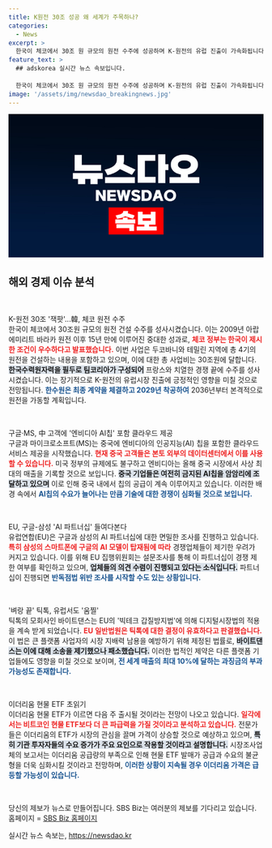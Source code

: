 ```yaml
---
title: K원전 30조 성공 왜 세계가 주목하나?
categories:
  - News
excerpt: >
  한국이 체코에서 30조 원 규모의 원전 수주에 성공하며 K-원전의 유럽 진출이 가속화됩니다. 한수원과 팀코리아의 승리, 그리고 AI칩을 둘러싼 구글과 MS의 중국 진출에 대한 최신 동향까지, 글로벌 경제의 핫이슈를 한눈에 확인하세요!
feature_text: >
  ## adskorea 실시간 뉴스 속보입니다.

  한국이 체코에서 30조 원 규모의 원전 수주에 성공하며 K-원전의 유럽 진출이 가속화됩니다. 한수원과 팀코리아의 승리, 그리고 AI칩을 둘러싼 구글과 MS의 중국 진출에 대한 최신 동향까지, 글로벌 경제의 핫이슈를 한눈에 확인하세요!
image: '/assets/img/newsdao_breakingnews.jpg'
---
```


<p><img src="/assets/img/newsdao_breakingnews.jpg" alt="adskorea 속보" /></p>

<h2 data-ke-size="size26">해외 경제 이슈 분석</h2>

<p data-ke-size="size16">&nbsp;</p>

<p>K-원전 30조 '잭팟'...韓, 체코 원전 수주<br />
한국이 체코에서 30조원 규모의 원전 건설 수주를 성사시켰습니다. 이는 2009년 아랍에미리트 바라카 원전 이후 15년 만에 이루어진 중대한 성과로, <b><span style="color: #ee2323;">체코 정부는 한국이 제시한 조건이 우수하다고 발표했습니다.</span></b> 이번 사업은 두코바니와 테밀린 지역에 총 4기의 원전을 건설하는 내용을 포함하고 있으며, 이에 대한 총 사업비는 30조원에 달합니다. <b><span style="background-color: #21538527;">한국수력원자력을 필두로 팀코리아가 구성되어</span></b> 프랑스와 치열한 경쟁 끝에 수주를 성사시켰습니다. 이는 장기적으로 K-원전의 유럽시장 진출에 긍정적인 영향을 미칠 것으로 전망됩니다. <b><span style="color: #1a5490;">한수원은 최종 계약을 체결하고 2029년 착공하여</span></b> 2036년부터 본격적으로 원전을 가동할 계획입니다. </p>

<p data-ke-size="size16">&nbsp;</p> 

<p>구글·MS, 中 고객에 '엔비디아 AI칩' 포함 클라우드 제공<br />
구글과 마이크로소프트(MS)는 중국에 엔비디아의 인공지능(AI) 칩을 포함한 클라우드 서비스 제공을 시작했습니다. <b><span style="color: #ee2323;">현재 중국 고객들은 본토 외부의 데이터센터에서 이를 사용할 수 있습니다.</span></b> 미국 정부의 규제에도 불구하고 엔비디아는 올해 중국 시장에서 사상 최대의 매출을 기록할 것으로 보입니다. <b><span style="background-color: #21538527;">중국 기업들은 여전히 금지된 AI칩을 암암리에 조달하고 있으며</span></b> 이로 인해 중국 내에서 칩의 공급이 계속 이루어지고 있습니다. 이러한 배경 속에서 <b><span style="color: #1a5490;">AI칩의 수요가 늘어나는 만큼 기술에 대한 경쟁이 심화될 것으로 보입니다.</span></b> </p>

<p data-ke-size="size16">&nbsp;</p> 

<p>EU, 구글-삼성 'AI 파트너십' 들여다본다<br />
유럽연합(EU)은 구글과 삼성의 AI 파트너십에 대한 면밀한 조사를 진행하고 있습니다. <b><span style="color: #ee2323;">특히 삼성의 스마트폰에 구글의 AI 모델이 탑재됨에 따라</span></b> 경쟁업체들이 제기한 우려가 커지고 있습니다. 이를 위해 EU 집행위원회는 설문조사를 통해 이 파트너십이 경쟁 제한 여부를 확인하고 있으며, <b><span style="background-color: #21538527;">업체들의 의견 수렴이 진행되고 있다는 소식입니다.</span></b> 파트너십이 진행되면 <b><span style="color: #1a5490;">반독점법 위반 조사를 시작할 수도 있는 상황입니다.</span></b> </p>

<p data-ke-size="size16">&nbsp;</p> 

<p>'벼랑 끝' 틱톡, 유럽서도 '움찔'<br />
틱톡의 모회사인 바이트댄스는 EU의 '빅테크 갑질방지법'에 의해 디지털시장법의 적용을 계속 받게 되었습니다. <b><span style="color: #ee2323;">EU 일반법원은 틱톡에 대한 결정이 유효하다고 판결했습니다.</span></b> 이 법은 큰 플랫폼 사업자의 시장 지배력 남용을 예방하기 위해 제정된 법률로, <b><span style="background-color: #21538527;">바이트댄스는 이에 대해 소송을 제기했으나 패소했습니다.</span></b> 이러한 법적인 제약은 다른 플랫폼 기업들에도 영향을 미칠 것으로 보이며, <b><span style="color: #1a5490;">전 세계 매출의 최대 10%에 달하는 과징금의 부과 가능성도 존재합니다.</span></b> </p>

<p data-ke-size="size16">&nbsp;</p> 

<p>이더리움 현물 ETF 초읽기<br />
이더리움 현물 ETF가 이르면 다음 주 출시될 것이라는 전망이 나오고 있습니다. <b><span style="color: #ee2323;">일각에서는 비트코인 현물 ETF보다 더 큰 파급력을 가질 것이라고 분석하고 있습니다.</span></b> 전문가들은 이더리움의 ETF가 시장의 관심을 끌며 가격이 상승할 것으로 예상하고 있으며, <b><span style="background-color: #21538527;">특히 기관 투자자들의 수요 증가가 주요 요인으로 작용할 것이라고 설명합니다.</span></b> 시장조사업체의 보고서는 이더리움 공급량의 부족으로 인해 현물 ETF 발매가 공급과 수요의 불균형을 더욱 심화시킬 것이라고 전망하며, <b><span style="color: #1a5490;">이러한 상황이 지속될 경우 이더리움 가격은 급등할 가능성이 있습니다.</span></b> </p>

<p data-ke-size="size16">&nbsp;</p> 

<p>당신의 제보가 뉴스로 만들어집니다. SBS Biz는 여러분의 제보를 기다리고 있습니다. 홈페이지 = <a href="https://url.kr/9pghjn" target="_blank">SBS Biz 홈페이지</a></p>
실시간 뉴스 속보는, <a href="https://newsdao.kr" rel="dofollow">https://newsdao.kr</a>


